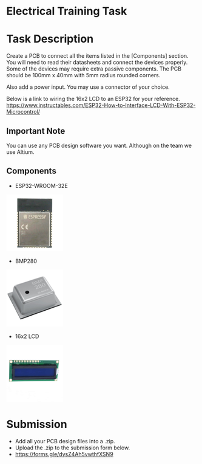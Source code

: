 # Electrical Training Task

# Task Description
Create a PCB to connect all the items listed in the [Components] section. You will need to read their datasheets and connect the devices properly. Some of the devices may require extra passive components.
The PCB should be 100mm x 40mm with 5mm radius rounded corners.

Also add a power input. You may use a connector of your choice.

Below is a link to wiring the 16x2 LCD to an ESP32 for your reference.  
https://www.instructables.com/ESP32-How-to-Interface-LCD-With-ESP32-Microcontrol/

## Important Note
You can use any PCB design software you want. Although on the team we use Altium. 

## Components
* ESP32-WROOM-32E
<img src="https://github.com/TMU-CanSat/CanSat_2023-2024_Training_Tasks/blob/main/Electrical%20Training%20Task/Images/Espressif_Systems_ESP32-WROOM-32E.jpg" width="150">  

* BMP280
<img src="https://github.com/TMU-CanSat/CanSat_2023-2024_Training_Tasks/blob/main/Electrical%20Training%20Task/Images/BMP280.jpg" width="150">  

* 16x2 LCD
<img src="https://github.com/TMU-CanSat/CanSat_2023-2024_Training_Tasks/blob/main/Electrical%20Training%20Task/Images/2x16-lcd-blue-800x800.jpg" width="150">

# Submission
* Add all your PCB design files into a .zip.
* Upload the .zip to the submission form below.
* https://forms.gle/dysZ4Ah5vwthfXSN9
